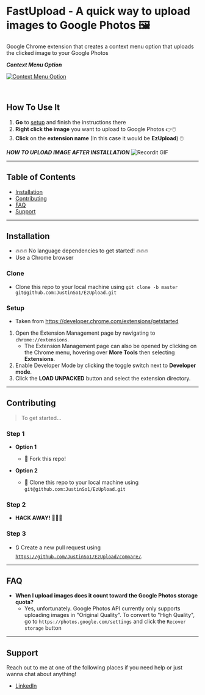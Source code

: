 # FastUpload - A quick way to upload images to Google Photos :framed_picture:

Google Chrome extension that creates a context menu option that uploads the clicked image to your Google Photos

***Context Menu Option***

[![Context Menu Option](https://i.imgur.com/f3GFngu.png)]()

<br />

## How To Use It
1. **Go** to [setup](#setup) and finish the instructions there
2. **Right click the image** you want to upload to Google Photos :point_right::computer_mouse:
3. **Click** on the **extension name** (In this case it would be **EzUpload**) :computer_mouse:

***HOW TO UPLOAD IMAGE AFTER INSTALLATION***
![Recordit GIF](http://g.recordit.co/9mrvioBfEd.gif)

---

## Table of Contents

- [Installation](#installation)
- [Contributing](#contributing)
- [FAQ](#faq)
- [Support](#support)

---

## Installation

- :fire::fire::fire: No language dependencies to get started! :fire::fire::fire:
- Use a Chrome browser

### Clone

- Clone this repo to your local machine using `git clone -b master git@github.com:JustinSo1/EzUpload.git`

### Setup
- Taken from https://developer.chrome.com/extensions/getstarted
1. Open the Extension Management page by navigating to `chrome://extensions`.
    - The Extension Management page can also be opened by clicking on the Chrome menu, hovering over **More Tools** then selecting **Extensions**.
2. Enable Developer Mode by clicking the toggle switch next to **Developer mode**.
3. Click the **LOAD UNPACKED** button and select the extension directory.

---

## Contributing

> To get started...

### Step 1

- **Option 1**
    - 🍴 Fork this repo!

- **Option 2**
    - 👯 Clone this repo to your local machine using `git@github.com:JustinSo1/EzUpload.git`

### Step 2

- **HACK AWAY!** 🔨🔨🔨

### Step 3

- 🔃 Create a new pull request using <a href="https://github.com/JustinSo1/EzUpload/compare/" target="_blank">`https://github.com/JustinSo1/EzUpload/compare/`</a>.

---
## FAQ

- **When I upload images does it count toward the Google Photos storage quota?**
    - Yes, unfortunately. Google Photos API currently only supports uploading images in "Original Quality". To convert to "High Quality", go to `https://photos.google.com/settings` and click the `Recover storage` button 

---

## Support

Reach out to me at one of the following places if you need help or just wanna chat about anything!
- [LinkedIn](https://www.linkedin.com/in/justin-so28/)
